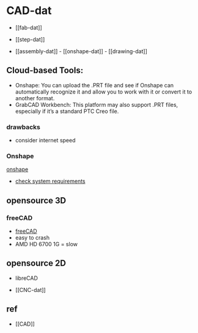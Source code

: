 
# CAD-dat

- [[fab-dat]]

- [[step-dat]]

- [[assembly-dat]] - [[onshape-dat]] - [[drawing-dat]]

## Cloud-based Tools:


- Onshape: You can upload the .PRT file and see if Onshape can automatically recognize it and allow you to work with it or convert it to another format.
- GrabCAD Workbench: This platform may also support .PRT files, especially if it’s a standard PTC Creo file.

### drawbacks 

- consider internet speed 
  
### Onshape

[onshape](https://cad.onshape.com)

- [check system requirements](https://cad.onshape.com/check)

## opensource 3D

### freeCAD 

- [freeCAD](https://wiki.freecad.org/download) 
- easy to crash 
- AMD HD 6700 1G = slow


## opensource 2D

- libreCAD 








- [[CNC-dat]]


## ref 

- [[CAD]]
